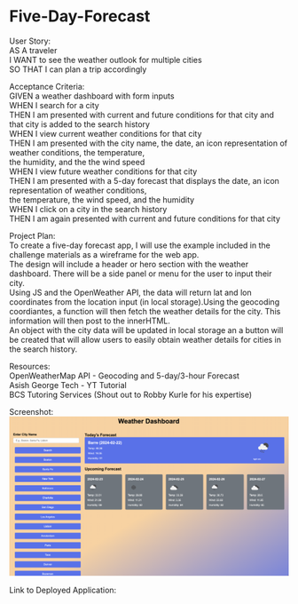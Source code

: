 # Five-Day-Forecast

User Story: <br>
    AS A traveler<br>
    I WANT to see the weather outlook for multiple cities<br>
    SO THAT I can plan a trip accordingly<p>

Acceptance Criteria:<br>
    GIVEN a weather dashboard with form inputs<br>
    WHEN I search for a city<br>
    THEN I am presented with current and future conditions for that city and that city is added to the search history<br>
    WHEN I view current weather conditions for that city<br>
    THEN I am presented with the city name, the date, an icon representation of weather conditions, the temperature,<br> the    humidity, and the the wind speed<br>
    WHEN I view future weather conditions for that city<br>
    THEN I am presented with a 5-day forecast that displays the date, an icon representation of weather conditions,<br> the  temperature, the wind speed, and the humidity<br>
    WHEN I click on a city in the search history<br>
    THEN I am again presented with current and future conditions for that city<p>

Project Plan:<br>
    To create a five-day forecast app, I will use the example included in the challenge materials as a wireframe for the web app. <br> The design will include a header or hero section with the weather dashboard. There will be a side panel or menu for the user to input their city.<br> Using JS and the OpenWeather API, the data will return lat and lon coordinates from the location input (in local storage).Using the geocoding coordiantes, a function will then fetch the weather details for the city. This information will then post to the innerHTML.<br> An object with the city data will be updated in local storage an a button will be created that will allow users to easily obtain weather details for cities in the search history.<p>

Resources:<br>
OpenWeatherMap API - Geocoding and 5-day/3-hour Forecast<br>
Asish George Tech - YT Tutorial<br>
BCS Tutoring Services (Shout out to Robby Kurle for his expertise)<p>

Screenshot:<br>
![Screenshot of Weather Dashboard](<Images/Screenshot 2024-02-22 at 11.09.15 AM.png>)<p>

Link to Deployed Application: